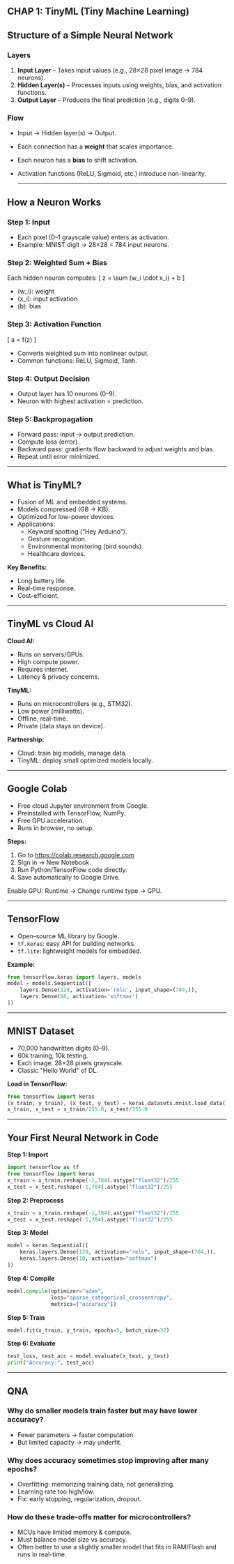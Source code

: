 ## CHAP 1: TinyML (Tiny Machine Learning)

## Structure of a Simple Neural Network

### Layers
1. **Input Layer** – Takes input values (e.g., 28×28 pixel image → 784 neurons).
2. **Hidden Layer(s)** – Processes inputs using weights, bias, and activation functions.
3. **Output Layer** – Produces the final prediction (e.g., digits 0–9).

### Flow
- Input → Hidden layer(s) → Output.
- Each connection has a **weight** that scales importance.
- Each neuron has a **bias** to shift activation.
- Activation functions (ReLU, Sigmoid, etc.) introduce non-linearity.

  ---

## How a Neuron Works

### Step 1: Input
- Each pixel (0–1 grayscale value) enters as activation.
- Example: MNIST digit → 28×28 = 784 input neurons.

### Step 2: Weighted Sum + Bias
Each hidden neuron computes:
\[
z = \sum (w_i \cdot x_i) + b
\]

- \(w_i\): weight
- \(x_i\): input activation
- \(b\): bias

### Step 3: Activation Function
\[
a = f(z)
\]
- Converts weighted sum into nonlinear output.
- Common functions: ReLU, Sigmoid, Tanh.

### Step 4: Output Decision
- Output layer has 10 neurons (0–9).
- Neuron with highest activation = prediction.

### Step 5: Backpropagation
- Forward pass: input → output prediction.
- Compute loss (error).
- Backward pass: gradients flow backward to adjust weights and bias.
- Repeat until error minimized.

--- 

## What is TinyML?

- Fusion of ML and embedded systems.
- Models compressed (GB → KB).
- Optimized for low-power devices.
- Applications:
  - Keyword spotting (“Hey Arduino”).
  - Gesture recognition.
  - Environmental monitoring (bird sounds).
  - Healthcare devices.

**Key Benefits:**
- Long battery life.
- Real-time response.
- Cost-efficient.

---

## TinyML vs Cloud AI

**Cloud AI:**
- Runs on servers/GPUs.
- High compute power.
- Requires internet.
- Latency & privacy concerns.

**TinyML:**
- Runs on microcontrollers (e.g., STM32).
- Low power (milliwatts).
- Offline, real-time.
- Private (data stays on device).

**Partnership:**
- Cloud: train big models, manage data.
- TinyML: deploy small optimized models locally.

--- 

## Google Colab

- Free cloud Jupyter environment from Google.
- Preinstalled with TensorFlow, NumPy.
- Free GPU acceleration.
- Runs in browser, no setup.

**Steps:**
1. Go to https://colab.research.google.com
2. Sign in → New Notebook.
3. Run Python/TensorFlow code directly.
4. Save automatically to Google Drive.

Enable GPU: Runtime → Change runtime type → GPU.

---

## TensorFlow

- Open-source ML library by Google.
- `tf.keras`: easy API for building networks.
- `tf.lite`: lightweight models for embedded.

**Example:**
```python
from tensorflow.keras import layers, models
model = models.Sequential([
    layers.Dense(128, activation='relu', input_shape=(784,)),
    layers.Dense(10, activation='softmax')
])
```

---

## MNIST Dataset

- 70,000 handwritten digits (0–9).
- 60k training, 10k testing.
- Each image: 28×28 pixels grayscale.
- Classic "Hello World" of DL.

**Load in TensorFlow:**
```python
from tensorflow import keras
(x_train, y_train), (x_test, y_test) = keras.datasets.mnist.load_data()
x_train, x_test = x_train/255.0, x_test/255.0
```
---

## Your First Neural Network in Code

**Step 1: Import**
```python
import tensorflow as tf
from tensorflow import keras
x_train = x_train.reshape(-1,784).astype("float32")/255
x_test = x_test.reshape(-1,784).astype("float32")/255
```

**Step 2: Preprocess**
```python
x_train = x_train.reshape(-1,784).astype("float32")/255
x_test = x_test.reshape(-1,784).astype("float32")/255
```

**Step 3: Model**
```python
model = keras.Sequential([
    keras.layers.Dense(128, activation="relu", input_shape=(784,)),
    keras.layers.Dense(10, activation="softmax")
])
```

**Step 4: Compile**
```python
model.compile(optimizer="adam",
              loss="sparse_categorical_crossentropy",
              metrics=["accuracy"])
```

**Step 5: Train**
```python
model.fit(x_train, y_train, epochs=5, batch_size=32)
```

**Step 6: Evaluate**
```python
test_loss, test_acc = model.evaluate(x_test, y_test)
print("Accuracy:", test_acc)
```

---

## QNA

### Why do smaller models train faster but may have lower accuracy?
- Fewer parameters → faster computation.
- But limited capacity → may underfit.

### Why does accuracy sometimes stop improving after many epochs?
- Overfitting: memorizing training data, not generalizing.
- Learning rate too high/low.
- Fix: early stopping, regularization, dropout.

### How do these trade-offs matter for microcontrollers?
- MCUs have limited memory & compute.
- Must balance model size vs accuracy.
- Often better to use a slightly smaller model that fits in RAM/Flash and runs in real-time.
